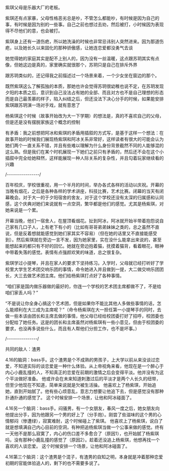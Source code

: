 紫琪父母是乐器大厂的老板。

紫琪还有点家暴，父母性格恶劣总是吵，不管怎么都能吵，有时候是因为自己的事，有时候是因为别的一些事。自己之前也想过去劝，然后被打，小时候因为表现得不尽他们的意，也会被打。

紫琪身上还有一道伤疤，所以她洗澡的时候也非常忌讳别人突然进来。因为那道伤疤，以及她长久以来固化的那种骄傲感，让她连恋爱都没勇气去谈

她觉得她的家庭其实是配不上别人的，因为没有一丝温暖，这点跟苏玥其实有点像，但她这边是真的，家里确实就很那个，苏玥只是自己在排斥外界

跟苏玥类似的，还记得我之前描述过一个场景来着，一个少女坐在窗边的那个。

既然紫琪这么了解孤独的本质，那她也许会觉得苏玥很幼稚也说不定，在苏玥发现夕阳的本质之后，意识到自己没法占有她的全部、而且对方也不是自己理想的形态而是自己最羡慕的样子，陷入纠结之后，但还没法下决心分手的时候，如果能安排紫琪跟苏玥演一场对手戏，就有意思了

杨紫琪这个时候（故事开始改为大一下学期）的想法是，真的不喜欢自己的父母，但是还是没有摆脱家族这个概念的控制

有矛盾：我之前想把阿冰和紫琪的矛盾用插叙的方式写，是基于这样一个想法：在故事开始的时候我们展现杨紫琪和阿冰关系非常好，这样读者有很大的可能会认为她们两个一直关系不错，并且有些难以理解为什么身份背景截然不同的人能够混的这么熟。但是我们在某个时机展现一下她们之前只有矛盾的，然后还不会在这个小插叙中完全给她释然，这样能展现一种人际关系的复杂性，并且勾着玩家继续看的兴趣



/*----------------*/

百年校庆，学校很重视，用一个半月的时间，举办各式各样的活动以庆祝。开幕的当晚有烟花，之后是各种各样的学术讲座，科技比赛，艺术比赛。闭幕的当天有闭幕晚会。对于大一的于夕阳宿舍的舍友，对于这个学校还没有太深的归属感和认同感，这个庆典对她们来说就有一点空洞，繁华都是他们的感觉。尤其是杨紫琪，对她来说是一个累。

开幕当晚，他们一宿舍人，在屋顶看烟花。扯到阿冰，阿冰就开始半带着抱怨说自己家有几口子人，上有老下有小的（比如有哥哥弟弟妹妹之类的，总之虽然不直说，但是反着想就能感觉到她们家其实不容易）（但在她的话里又不直接能感受到）。然后紫琪就在旁边一言不发，因为她家里，实在没什么能拿出来说的，甚至能想起来的都只有不好的回忆。她就在旁边抱着猫，抚摸着猫背，看着眼花，眼神中带着失落的感觉。表情有点强颜欢笑的味道，总之很复杂。

紫琪学过小提琴，并且在家人的要求下坚持练习。入学时，父母就已经打听好了学校里大学生艺术团交响乐团的事情，命令她进入并且做到一提，大二做交响乐团团长，大三去做艺术团主席。他们给杨紫琪打点好了各种事情。

“咱们家是国内做乐器做的最好的，你连一个学校的艺术团主席都做不了，不是给咱们家丢人吗？”

“不是说让你全身心搞这个艺术团，但是如果你不能比其他人多做些事情的话，怎么能顺利在大三成为主席呢？”（命令杨紫琪在大一担任第一小提琴手的同时，去做一些本该由团长和主席去做的事情，他父母已经给校团委打好了招呼，校团委也分配给了她任务。这是的团长和主席虽然对杨紫琪有一些小意见，但由于校团委的要求，也没再多说些什么，而且有人帮他们分担工作，也不是坏事。）

/*---------------*/

共同的敌人：渣男

4.16的脑洞：bass手。这个渣男是个不成熟的男孩子，上大学以前从来没谈过恋爱，不知道实际的谈恋爱是一种什么体验。从上帝视角来看，他现在是一个醉心于内心小鹿乱撞的人，不知真正的恋爱在前期的激情之后会变得平淡。他并没有为这个平淡做好准备。
他或许会在未来知道刺激过后的平淡才是两个人长久的纽带，但至少他现在不知道，简单来说就是欠被生活操。
他喜欢上了杨紫琪，开始追她，直到开始腻了。他有些心烦意乱，意志力想要让他追下去，但是感觉没有那种扑通扑通的感觉了。
这个时候安排一个场景，让他和阿冰碰面了。

4.16另一个脑洞：bass手。闷骚男，有一个女朋友，春风一度之后，她女朋友向他提出分手，因为他跟另一个男的好上了（分手炮）。刚尝了些滋味的这个男的心情郁闷（惨遭绿），寂寞难耐，这个时候碰上了紫琪。
他喜欢上了杨紫琪，说白了就是想填满自己内心目前的空洞，有种把追杨紫琪当做一个公事来做的感觉。终有一天他不是那么寂寞了，内心的伤口差不多愈合了（原因1），也开始腻了杨紫琪吗，没有那种小鹿乱撞的感觉了（原因2）。趁着还没追上杨紫琪，他想再找一个喜欢的人谈恋爱。
这个时候安排一个场景，让他和阿冰碰面了。

4.16第三个脑洞：这个渣男是个混子，有渣男的自知之明，本身就是冲着那种恋爱初期的官能体验追人的，剩下的也不需要多说了。



